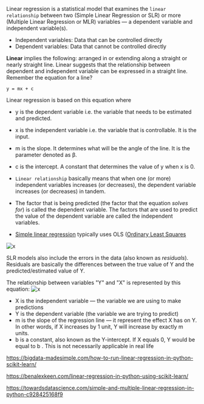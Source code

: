 Linear regression is a statistical model that examines the `linear relationship` between two (Simple Linear Regression or SLR) 
or more (Multiple Linear Regression or MLR) variables — a dependent variable and independent variable(s). 
* Independent variables: Data that can be controlled directly
* Dependent variables: Data that cannot be controlled directly

**Linear** implies the following: arranged in or extending along a straight or nearly straight line. Linear suggests that the relationship between dependent and independent variable can be expressed in a straight line. Remember the equation for a line?
~~~
y = mx + c
~~~
Linear regression is based on this equation where
* y is the dependent variable i.e. the variable that needs to be estimated and predicted.
* x is the independent variable i.e. the variable that is controllable. It is the input.
* m is the slope. It determines what will be the angle of the line. It is the parameter denoted as β.
* c is the intercept. A constant that determines the value of y when x is 0.


* `Linear relationship` basically means that when one (or more) independent variables increases (or decreases), 
the dependent variable increases (or decreases) in tandem.
* The factor that is being predicted (the factor that the equation *solves for*) is called the dependent variable. The factors that are used to predict the value of the dependent variable are called the independent variables.
* [Simple linear regression](https://en.wikipedia.org/wiki/Simple_linear_regression) typically uses OLS ([Ordinary Least Squares](https://en.wikipedia.org/wiki/Ordinary_least_squares)

![x](https://i.imgur.com/RqJmngb.png)

SLR models also include the errors in the data (also known as *residuals*). Residuals are basically the differences between the true value of Y and the predicted/estimated value of Y. 

The relationship between variables "Y" and "X" is represented by this equation: ![x](https://wikimedia.org/api/rest_v1/media/math/render/svg/968be557dd22b1a2e536b8d22369cfdb37f58703)
* X is the independent variable — the variable we are using to make predictions
* Y is the dependent variable (the variable we are trying to predict)
* m is the slope of the regression line — it represent the effect X has on Y. In other words, if X increases by 1 unit, Y will increase by exactly m units. 
* b is a constant, also known as the Y-intercept. If X equals 0, Y would be equal to b . This is not necessarily applicable in real life

https://bigdata-madesimple.com/how-to-run-linear-regression-in-python-scikit-learn/

https://benalexkeen.com/linear-regression-in-python-using-scikit-learn/

https://towardsdatascience.com/simple-and-multiple-linear-regression-in-python-c928425168f9



